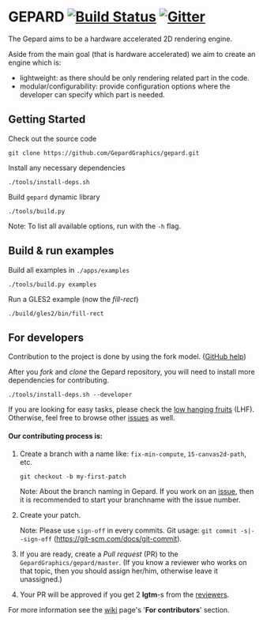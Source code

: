GEPARD [![Build Status](https://travis-ci.org/GepardGraphics/gepard.svg?branch=master)](https://travis-ci.org/GepardGraphics/gepard) [![Gitter](https://badges.gitter.im/Join%20Chat.svg)](https://gitter.im/GepardGraphics/gepard?utm_source=badge&utm_medium=badge&utm_campaign=pr-badge)
=====

The Gepard aims to be a hardware accelerated 2D
rendering engine.

Aside from the main goal (that is hardware accelerated) we aim to
create an engine which is:
* lightweight: as there should be only rendering related part in the code.
* modular/configurability: provide configuration options where the developer
can specify which part is needed.

## Getting Started

Check out the source code
```
git clone https://github.com/GepardGraphics/gepard.git
```

Install any necessary dependencies
```
./tools/install-deps.sh
```

Build `gepard` dynamic library
```
./tools/build.py
```

Note: To list all available options, run with the `-h` flag.

## Build & run examples

Build all examples in `./apps/examples`
```
./tools/build.py examples
```

Run a GLES2 example (now the _fill-rect_)
```
./build/gles2/bin/fill-rect
```

## For developers

Contribution to the project is done by using the fork model. ([GitHub help](https://help.github.com/articles/working-with-forks/))

After you _fork_ and _clone_ the Gepard repository, you will need to install more dependencies for contributing.
```
./tools/install-deps.sh --developer
```

If you are looking for easy tasks, please check the [low hanging fruits](https://github.com/GepardGraphics/gepard/issues/48) (LHF).
Otherwise, feel free to browse other [issues](https://github.com/GepardGraphics/gepard/issues) as well.

#### Our contributing process is:

1. Create a branch with a name like: `fix-min-compute`, `15-canvas2d-path`, etc.

    ```
    git checkout -b my-first-patch
    ```
    
    Note: About the branch naming in Gepard. If you work on an [issue](https://github.com/GepardGraphics/gepard/issues),  then it is recommended to start your branchname with the issue number.

2. Create your patch.
    
    Note: Please use `sign-off` in every commits. Git usage: `git commit -s|--sign-off` (https://git-scm.com/docs/git-commit).

4. If you are ready, create a _Pull request_ (PR) to the `GepardGraphics/gepard/master`. (If you know a reviewer who works on that topic, then you should assign her/him, otherwise leave it unassigned.)

5. Your PR will be approved if you get 2 __lgtm__-s from the [reviewers](https://github.com/orgs/GepardGraphics/teams/gepard-reviewers).

For more information see the [wiki](https://github.com/GepardGraphics/gepard/wiki) page's '__For contributors__' section.
